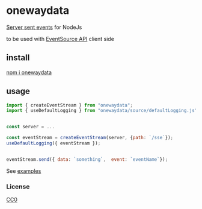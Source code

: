 # onewaydata

[Server sent events](https://html.spec.whatwg.org/multipage/server-sent-events.html#server-sent-events) for NodeJs

to be used with [EventSource API](https://developer.mozilla.org/en-US/docs/Web/API/EventSource/EventSource) client side



## install

[npm i onewaydata](https://https://www.npmjs.com/package/onewaydata)

## usage

```js
import { createEventStream } from "onewaydata";
import { useDefaultLogging } from "onewaydata/source/defaultLogging.js";


const server = ...

const eventStream = createEventStream(server, {path: `/sse`});
useDefaultLogging({ eventStream });


eventStream.send({ data: `something`,  event: `eventName`});
```

See [examples](./examples)


### License

[CC0](./license.txt)
